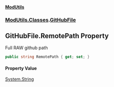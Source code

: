#### [ModUtils](index.md 'index')
### [ModUtils.Classes](ModUtils.Classes.md 'ModUtils.Classes').[GitHubFile](ModUtils.Classes.GitHubFile.md 'ModUtils.Classes.GitHubFile')

## GitHubFile.RemotePath Property

Full RAW github path

```csharp
public string RemotePath { get; set; }
```

#### Property Value
[System.String](https://docs.microsoft.com/en-us/dotnet/api/System.String 'System.String')